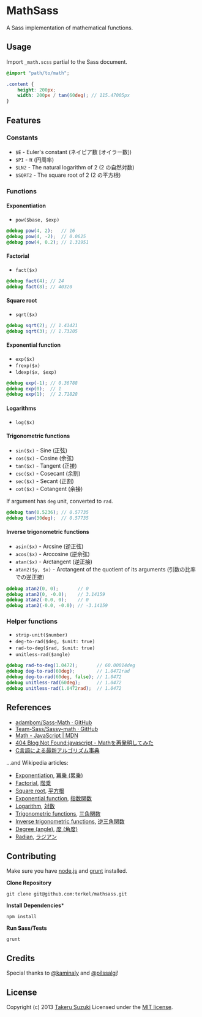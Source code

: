 # MathSass

A Sass implementation of mathematical functions.


## Usage

Import `_math.scss` partial to the Sass document.

```scss
@import "path/to/math";

.content {
    height: 200px;
    width: 200px / tan(60deg); // 115.47005px
}
```

## Features


### Constants

* `$E` - Euler's constant (ネイピア数 [オイラー数])
* `$PI` - π (円周率)
* `$LN2` - The natural logarithm of 2 (2 の自然対数)
* `$SQRT2` - The square root of 2 (2 の平方根)


### Functions


#### Exponentiation

* `pow($base, $exp)`

```scss
@debug pow(4, 2);   // 16
@debug pow(4, -2);  // 0.0625
@debug pow(4, 0.2); // 1.31951
```


#### Factorial

* `fact($x)`

```scss
@debug fact(4); // 24
@debug fact(8); // 40320
```


#### Square root

* `sqrt($x)`

```scss
@debug sqrt(2); // 1.41421
@debug sqrt(3); // 1.73205
```


#### Exponential function

* `exp($x)`
* `frexp($x)`
* `ldexp($x, $exp)`

```scss
@debug exp(-1); // 0.36788
@debug exp(0);  // 1
@debug exp(1);  // 2.71828
```


#### Logarithms

* `log($x)`


#### Trigonometric functions

* `sin($x)` - Sine (正弦)
* `cos($x)` - Cosine (余弦)
* `tan($x)` - Tangent (正接)
* `csc($x)` - Cosecant (余割)
* `sec($x)` - Secant (正割)
* `cot($x)` - Cotangent (余接)

If argument has `deg` unit, converted to `rad`.

```scss
@debug tan(0.5236); // 0.57735
@debug tan(30deg);  // 0.57735
```


#### Inverse trigonometric functions

* `asin($x)` - Arcsine (逆正弦)
* `acos($x)` - Arccosine (逆余弦)
* `atan($x)` - Arctangent (逆正接)
* `atan2($y, $x)` - Arctangent of the quotient of its arguments (引数の比率での逆正接)

```scss
@debug atan2(0, 0);       // 0
@debug atan2(0, -0.0);    // 3.14159
@debug atan2(-0.0, 0);    // 0
@debug atan2(-0.0, -0.0); // -3.14159
```

### Helper functions

* `strip-unit($number)`
* `deg-to-rad($deg, $unit: true)`
* `rad-to-deg($rad, $unit: true)`
* `unitless-rad($angle)`

```scss
@debug rad-to-deg(1.0472);       // 60.00014deg
@debug deg-to-rad(60deg);        // 1.0472rad
@debug deg-to-rad(60deg, false); // 1.0472
@debug unitless-rad(60deg);      // 1.0472
@debug unitless-rad(1.0472rad);  // 1.0472
```


## References

* [adambom/Sass-Math · GitHub](https://github.com/adambom/Sass-Math)
* [Team-Sass/Sassy-math · GitHub](https://github.com/Team-Sass/Sassy-math)
* [Math - JavaScript | MDN](https://developer.mozilla.org/docs/JavaScript/Reference/Global_Objects/Math)
* [404 Blog Not Found:javascript - Mathを再発明してみた](http://blog.livedoor.jp/dankogai/archives/51518565.html)
* [C言語による最新アルゴリズム事典](http://www.amazon.co.jp/dp/4874084141?tag=terkel-22)

…and Wikipedia articles:

* [Exponentiation](http://en.wikipedia.org/wiki/Exponentiation), [冪乗 (累乗)](http://ja.wikipedia.org/wiki/%E5%86%AA%E4%B9%97)
* [Factorial](http://en.wikipedia.org/wiki/Factorial), [階乗](http://ja.wikipedia.org/wiki/%E9%9A%8E%E4%B9%97)
* [Square root](http://en.wikipedia.org/wiki/Square_root), [平方根](http://ja.wikipedia.org/wiki/%E5%B9%B3%E6%96%B9%E6%A0%B9)
* [Exponential function](http://en.wikipedia.org/wiki/Exponential_function), [指数関数](http://ja.wikipedia.org/wiki/%E6%8C%87%E6%95%B0%E9%96%A2%E6%95%B0)
* [Logarithm](http://en.wikipedia.org/wiki/Logarithm), [対数](http://ja.wikipedia.org/wiki/%E5%AF%BE%E6%95%B0)
* [Trigonometric functions](http://en.wikipedia.org/wiki/Trigonometric_functions), [三角関数](http://ja.wikipedia.org/wiki/%E4%B8%89%E8%A7%92%E9%96%A2%E6%95%B0)
* [Inverse trigonometric functions](http://en.wikipedia.org/wiki/Inverse_trigonometric_functions), [逆三角関数](http://ja.wikipedia.org/wiki/%E4%B8%89%E8%A7%92%E9%96%A2%E6%95%B0#.E9.80.86.E4.B8.89.E8.A7.92.E9.96.A2.E6.95.B0)
* [Degree (angle)](http://en.wikipedia.org/wiki/Degree_\(angle\)), [度 (角度)](http://ja.wikipedia.org/wiki/%E5%BA%A6_\(%E8%A7%92%E5%BA%A6\))
* [Radian](http://en.wikipedia.org/wiki/Radian), [ラジアン](http://ja.wikipedia.org/wiki/%E3%83%A9%E3%82%B8%E3%82%A2%E3%83%B3)

## Contributing

Make sure you have [node.js](http://nodejs.org/) and [grunt](http://gruntjs.com/getting-started) installed.

**Clone Repository**
```
git clone git@github.com:terkel/mathsass.git
```

**Install Dependencies***
```
npm install
```

**Run Sass/Tests**
```
grunt
```

## Credits

Special thanks to [@kaminaly](https://github.com/kaminaly) and [@pilssalgi](https://github.com/pilssalgi)!


## License

Copyright (c) 2013 [Takeru Suzuki](http://terkel.jp/)
Licensed under the [MIT license](http://www.opensource.org/licenses/MIT).
